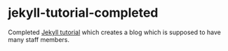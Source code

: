 # jekyll-tutorial-completed

Completed [Jekyll tutorial](https://jekyllrb.com/docs/step-by-step/01-setup/) which creates a blog which is supposed to have many staff members.
